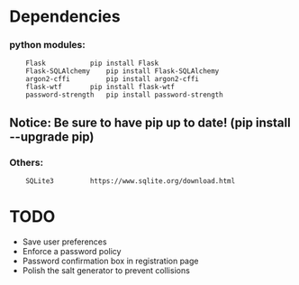 # Dependencies
### python modules:
		Flask 			pip install Flask
		Flask-SQLAlchemy 	pip install Flask-SQLAlchemy
		argon2-cffi 		pip install argon2-cffi
		flask-wtf 		pip install flask-wtf
  		password-strength	pip install password-strength
## Notice: Be sure to have pip up to date! (pip install --upgrade pip)
### Others:
		SQLite3			https://www.sqlite.org/download.html


# TODO
- Save user preferences
- Enforce a password policy
- Password confirmation box in registration page
- Polish the salt generator to prevent collisions
